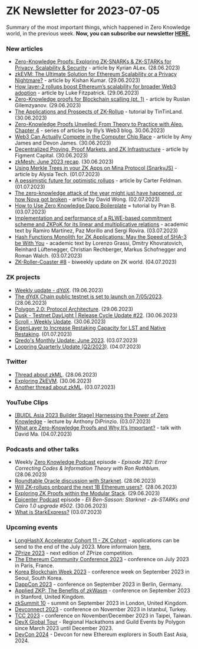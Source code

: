 # ZK Newsletter for 2023-07-05
Summary of the most important things, which happened in Zero Knowledge world, in the previous week. **Now, you can subscribe our newsletter [HERE.](https://zknewsletter.com/)**

### New articles 
* [Zero-Knowledge Proofs: Exploring ZK-SNARKs & ZK-STARKs for Privacy, Scalability & Security](https://cryptotvplus.com/2023/06/zkproofs-exploring-zk-snarks-zk-starks-for-privacy-scalability-security/) - article by Kyrian ALex. (28.06.2023)
* [zkEVM: The Ultimate Solution for Ethereum Scalability or a Privacy Nightmare?](https://medium.com/coinmonks/zkevm-the-ultimate-solution-for-ethereum-scalability-or-a-privacy-nightmare-4f4178486b02) - article by Kishan Kumar. (29.06.2023)
* [How layer-2 rollups boost Ethereum’s scalability for broader Web3 adoption](https://e27.co/how-layer-2-rollups-boost-ethereums-scalability-for-broader-web3-adoption-20230626/) - article by Luke Fitzpatrick. (29.06.2023)
* [Zero-Knowledge proofs for Blockchain scalling (pt. 1)](https://medium.com/@ruslangm/zero-knowledge-proofs-for-blockchain-scalling-pt-1-d4f9948e2270) - article by Ruslan Gilemzyanov. (29.06.2023)
* [The Applications and Prospects of ZK-Rollup](https://medium.com/@tintin.land2021/the-applications-and-prospects-of-zk-rollup-37239a377aaf) - tutorial by TinTinLand. (30.06.2023)
* [Zero-Knowledge Proofs Unveiled: From Theory to Practice with Aleo. Chapter 4](https://web3illy.medium.com/zero-knowledge-proofs-unveiled-from-theory-to-practice-with-aleo-31f950e9cbf9) - series of articles by Illy’s Web3 blog. 30.06.2023)
* [Web3 Can Actually Compete in the Computer Chip Race](https://www.coindesk.com/consensus-magazine/2023/06/30/web3-can-actually-compete-in-the-computer-chip-race/) - article by Amy James and Devon James. (30.06.2023)
* [Decentralized Proving, Proof Markets, and ZK Infrastructure](https://figmentcapital.medium.com/decentralized-proving-proof-markets-and-zk-infrastructure-f4cce2c58596) - article by Figment Capital. (30.06.2023)
* [zkMesh: June 2023 recap](https://zkmesh.substack.com/p/zkmesh-june-2023-recap). (30.06.2023)
* [Using Merkle Trees in your ZK Apps on Mina Protocol (SnarkyJS)](https://alysiatech.medium.com/using-merkle-trees-in-your-zk-apps-on-mina-protocol-snarkyjs-20c90cf5c58) - article by Alysia Tech. (01.07.2023)
* [A pessimistic future for optimistic rollups](https://medium.com/@carterfeldman/a-pessimistic-future-for-optimistic-rollups-72a781165da7) - article by Carter Feldman. (01.07.2023)
* [The zero-knowledge attack of the year might just have happened, or how Nova got broken](https://www.zksecurity.xyz/blog/posts/nova-attack/) - article by David Wong. (02.07.2023)
* [How to Use Zero Knowledge Dapp Boilerplate](https://medium.com/@heypran/how-to-use-zero-knowledge-dapp-boilerplate-6da73f6ef8ea) = tutorial by Pran B. (03.07.2023)
* [Implementation and performance of a RLWE-based commitment scheme and ZKPoK for its linear and multiplicative relations](https://eprint.iacr.org/2023/1026.pdf) - academic text by Ramiro Martínez, Paz Morillo and Sergi Rovira. (03.07.2023)
* [Hash Functions Monolith for ZK Applications: May the Speed of SHA-3 be With You](https://eprint.iacr.org/2023/1025.pdf) - academic text by Lorenzo Grassi, Dmitry Khovratovich, Reinhard Lüftenegger, Christian Rechberger, Markus Schofnegger and Roman Walch. (03.07.2023)
* [ZK-Roller-Coaster #8](https://taiko.mirror.xyz/tOUCZgLRV9bKH24bxhahISpdhkQmqVyM-ZX-wMWtqkI) - biweekly update on ZK world. (04.07.2023)

### ZK projects
* [Weekly update - dYdX](https://twitter.com/dydxfoundation/status/1670795915228065796). (19.06.2023) 
* [The dYdX Chain public testnet is set to launch on 7/05/2023](https://dydx.exchange/blog/public-testnet). (28.06.2023)
* [Polygon 2.0: Protocol Architecture](https://polygon.technology/blog/polygon-2-0-protocol-vision-and-architecture?utm_source=twitter&utm_medium=social&utm_content=polygon-2.0-protocol-vision-and-architecture). (29.06.2023)
* [Dusk - Testnet DayLight | Release Cycle Update #22](https://dusk.network/news/release-cycle-update-22/). (30.06.2023)
* [Scroll - Weekly Update](https://twitter.com/Scroll_ZKP/status/1674907862706057216). (30.06.2023)
* [EigenLayer to Increase Restaking Capacity for LST and Native Restaking](https://www.blog.eigenlayer.xyz/eigenlayer-to-increase-restaking-capacity-for-lst-and-native-restaking/). (01.07.2023)
* [Qredo's Monthly Update: June 2023](https://www.qredo.com/blog/qredo-s-monthly-update-june-2023). (03.07.2023)
* [Loopring Quarterly Update (Q2/2023)](https://medium.loopring.io/loopring-quarterly-update-q2-2023-d00b4d9b241b). (04.07.2023)

### Twitter
* [Thread about zkML](https://twitter.com/drCathieSo_eth/status/1674142853579309056). (28.06.2023)
* [Exploring ZkEVM](https://twitter.com/WizardsOfLumos/status/1674666590120603648). (30.06.2023)
* [Another thread about zkML](https://twitter.com/ZKValidator/status/1675791917219471361). (03.07.2023)

### YouTube Clips
* [[BUIDL Asia 2023 Builder Stage] Harnessing the Power of Zero Knowledge](https://www.youtube.com/watch?v=SqLaG13Udz4) - lecture by Anthony DiPrinzio. (03.07.2023)
* [What are Zero-Knowledge Proofs and Why It’s Important?](https://www.youtube.com/watch?v=-vI-bSR0kY8) - talk with David Ma. (04.07.2023)

### Podcasts and other talks
* Weekly [Zero Knowledge Podcast](https://zeroknowledge.fm/282-2/) episode - *Episode 282: Error Correcting Codes & Information Theory with Ron Rothblum*. (28.06.2023) 
* [Roundtable Oracle discussion with Starknet](https://twitter.com/i/spaces/1YpKkgNaOvmKj?s=20). (28.06.2023)
* [Will ZK-rollups onboard the next 1B Ethereum users?](https://twitter.com/KyberNetwork/status/1673294663208570882). (28.06.2023)
* [Exploring ZK Proofs within the Modular Stack](https://twitter.com/CelestiaOrg/status/1674492560587526144). (29.06.2023)
* [Epicenter Podcast](https://www.youtube.com/watch?v=EE-9LO_ZUcU/) episode - *Eli Ben-Sasson: Starknet - zk-STARKs and Cairo 1.0 upgrade #502*. (30.06.2023) 
* [What is StarkExpress?](https://twitter.com/i/spaces/1nAKErLEZlAGL) (03.07.2023)

### Upcoming events
* [LongHashX Accelerator Cohort 11 - ZK Cohort](https://longhashventures.typeform.com/ZKCohort?typeform-source=t.co) - applications can be send to the end of the July 2023. More informaion [here.](https://www.longhash.vc/accelerator/zk-accelerator/)
* [ZPrize 2023](https://www.zprize.io/blog/announcing-zprize-2023) - next edition of ZPrize competition.
* [The Ethereum Community Conference 2023](https://www.ethcc.io/) - conference on July 2023 in Paris, France.
* [Korea Blockchain Week 2023](https://koreablockchainweek.com/) - conference week on September 2023 in Seoul, South Korea. 
* [DappCon 2023](https://www.dappcon.io/#about) - conference on September 2023 in Berlin, Germany.
* [Applied ZKP: The Benefits of zkWasm](https://law.stanford.edu/codex-the-stanford-center-for-legal-informatics/projects/zero-knowledge-cryptography/) - conference on September 2023 in Stanford, United Kingdom.
* [zkSummit 10](https://www.zksummit.com/) - summit on September 2023 in London, United Kingdom.
* [Devconnect 2023](https://devconnect.org/) - conference on November 2023 in Istanbul, Turkey.
* [TCC 2023](https://tcc.iacr.org/2023/) - conference on November/December 2023 in Taipei, Taiwan.
* [DevX Global Tour](https://polygon.technology/blog/polygon-labs-announces-devx-global-tour) - Regional Hackathons and Guild Events by Polygon since March 2023 until December 2023.
* [DevCon 2024](https://devcon.org/) - Devcon for new Ethereum explorers in South East Asia, 2024.
